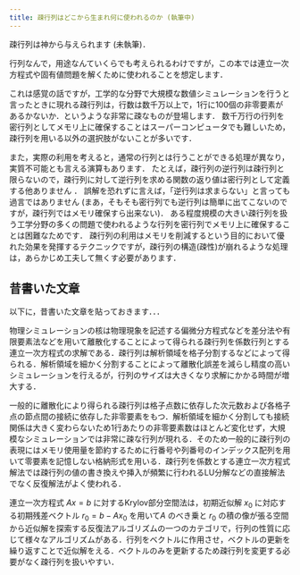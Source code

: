 ```yaml
---
title: 疎行列はどこから生まれ何に使われるのか (執筆中)
---
```


疎行列は神から与えられます (未執筆)．

行列なんで，用途なんていくらでも考えられるわけですが，この本では連立一次方程式や固有値問題を解くために使われることを想定します．

これは感覚の話ですが，工学的な分野で大規模な数値シミュレーションを行うと言ったときに現れる疎行列は，行数は数千万以上で，1行に100個の非零要素があるかないか．というような非常に疎なものが登場します．
数千万行の行列を密行列としてメモリ上に確保することはスーパーコンピュータでも難しいため，疎行列を用いる以外の選択肢がないことが多いです．

また，実際の利用を考えると，通常の行列とは行うことができる処理が異なり，実質不可能とも言える演算もあります．
たとえば，疎行列の逆行列は疎行列と限らないので，疎行列に対して逆行列を求める関数の返り値は密行列として定義する他ありません ．
誤解を恐れずに言えば，「逆行列は求まらない」と言っても過言ではありません (まあ，そもそも密行列でも逆行列は簡単に出てこないのですが，疎行列ではメモリ確保すら出来ない)．
ある程度規模の大きい疎行列を扱う工学分野の多くの問題で使われるような行列を密行列でメモリ上に確保することは困難なためです．
疎行列の利用はメモリを削減するという目的において優れた効果を発揮するテクニックですが，疎行列の構造(疎性)が崩れるような処理は，あらかじめ工夫して無くす必要があります．

## 昔書いた文章

以下に，昔書いた文章を貼っておきます．．．

物理シミュレーションの核は物理現象を記述する偏微分方程式などを差分法や有限要素法などを用いて離散化することによって得られる疎行列を係数行列とする連立一次方程式の求解である．疎行列は解析領域を格子分割するなどによって得られる．解析領域を細かく分割することによって離散化誤差を減らし精度の高いシミュレーションを行えるが，行列のサイズは大きくなり求解にかかる時間が増大する．

一般的に離散化により得られる疎行列は格子点数に依存した次元数および各格子点の節点間の接続に依存した非零要素をもつ．解析領域を細かく分割しても接続関係は大きく変わらないため1行あたりの非零要素数はほとんど変化せず，大規模なシミュレーションでは非常に疎な行列が現れる．そのため一般的に疎行列の表現にはメモリ使用量を節約するために行番号や列番号のインデックス配列を用いて零要素を記憶しない格納形式を用いる．疎行列を係数とする連立一次方程式解法では疎行列の値の書き換えや挿入が頻繁に行われるLU分解などの直接解法でなく反復解法がよく使われる．

連立一次方程式 $Ax = b$ に対するKrylov部分空間法は，初期近似解 $x_0$ に対応する初期残差ベクトル $r_0  = b - Ax_0$ を用いて$A$ のべき乗と $r_0$ の積の像が張る空間から近似解を探索する反復法アルゴリズムの一つのカテゴリで，行列の性質に応じて様々なアルゴリズムがある．行列をベクトルに作用させ，ベクトルの更新を繰り返すことで近似解をえる．ベクトルのみを更新するため疎行列を変更する必要がなく疎行列を扱いやすい．
